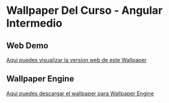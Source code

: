 # Wallpaper Del Curso - Angular Intermedio

## Web Demo

[Aquí puedes visualizar la version web de este Wallpaper](https://yirsishertz.github.io/wallpaper-angular-intermedio/)

## Wallpaper Engine

[Aquí puedes descargar el wallpaper para Wallpaper Engine](https://steamcommunity.com/sharedfiles/filedetails/?id=2913303216)

